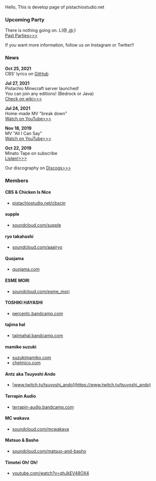 Hello, This is develop page of pistachiostudio.net

### Upcoming Party

There is nothing going on. L(@_@;)  
[Past Parties>>>](/pastgigs)  

If you want more information, follow us on Instagram or Twitter!!

### News

**Oct 25, 2021**  
CBS' lyrics on [GitHub](https://github.com/pistachiostudio/lyrics)

**Jul 27, 2021**  
Pistachio Minecraft server launched!  
You can join any editions! (Bedrock or Java)  
[Check on wiki>>>](https://github.com/pistachiostudio/gaming/wiki/Pistachio-Minecraft-server)  

**Jul 24, 2021**  
Home-made MV "break down"  
[Watch on YouTube>>>](https://youtu.be/PfU5vtTAxZE)  

**Nov 18, 2019**  
MV "All I Can Say"  
[Watch on YouTube>>>](https://youtu.be/qjopZ2wYMFI)  

**Oct 22, 2019**  
Minato Tape on subscribe  
[Listen!>>>](https://linkco.re/73Q6rgVB)  

Our discography on [Discogs>>>](https://www.discogs.com/label/1290260-Pistachio-Studio-2)

### Members

#### CBS & Chicken Is Nice

- [pistachiostudio.net/cbscin](https://pistachiostudio.net/cbscin)

#### supple

- [soundcloud.com/supple](https://soundcloud.com/supple)

#### ryo takahashi

- [soundcloud.com/aaairyo](https://soundcloud.com/aaairyo)

#### Quojama

- [quojama.com](http://quojama.com)

#### ESME MORI

- [soundcloud.com/esme_mori](https://soundcloud.com/esme_mori)

#### TOSHIKI HAYASHI

- [percentc.bandcamp.com](https://percentc.bandcamp.com)

#### tajima hal

- [tajimahal.bandcamp.com](https://tajimahal.bandcamp.com)

#### mamiko suzuki

- [suzukimamiko.com](https://suzukimamiko.com/)
- [chelmico.com](http://chelmico.com/)

#### Antz aka Tsuyoshi Ando

- [www.twitch.tv/tsuyoshi_ando](https://www.twitch.tv/tsuyoshi_ando)

#### Terrapin Audio

- [terrapin-audio.bandcamp.com](https://terrapin-audio.bandcamp.com)

#### MC wakava

- [soundcloud.com/mcwakava](https://soundcloud.com/mcwakava)

#### Matsuo & Basho

- [soundcloud.com/matsuo-and-basho](https://soundcloud.com/matsuo-and-basho)

#### Timotei Oh! Oh!

- [youtube.com/watch?v=qhJkEV48OX4](https://www.youtube.com/watch?v=qhJkEV48OX4)
